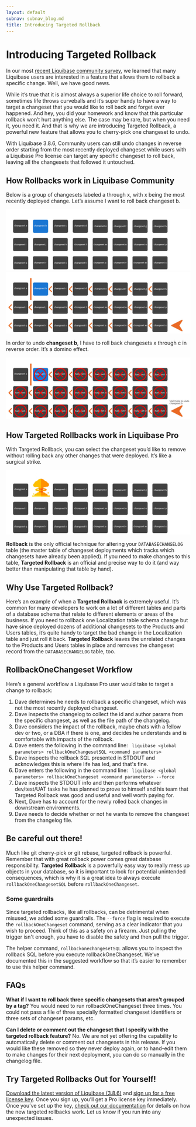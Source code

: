 ```yaml
---
layout: default
subnav: subnav_blog.md
title: Introducing Targeted Rollback
---
```

# Introducing Targeted Rollback

In our most [recent Liquibase community survey](https://www.liquibase.org/2020/01/top-10-findings-liquibase-survey.html), we learned that many Liquibase users are interested in a feature that allows them to rollback a specific change. Well, we have good news.

While it’s true that it is almost always a superior life choice to roll forward, sometimes life throws curveballs and it’s super handy to have a way to target a changeset that you would like to roll back and forget ever happened. And hey, you did your homework and know that this particular rollback won’t hurt anything else. The case may be rare, but when you need it, you need it. And that is why we are introducing Targeted Rollback, a powerful new feature that allows you to cherry-pick one changeset to undo.

With Liquibase 3.8.6, Community users can still undo changes in reverse order starting from the most recently deployed changeset while users with a Liquibase Pro license can target any specific changeset to roll back, leaving all the changesets that followed it untouched.

## How Rollbacks work in Liquibase Community
Below is a group of changesets labeled a through x, with x being the most recently deployed change. Let’s assume I want to roll back changeset b.

<img src="/blog/images/rollback_community_first.jpg" style="max-width:100%; height:auto;">

<img src="/blog/images/rollback_community_second.jpg" style="max-width:100%; height:auto;">

In order to undo **changeset b**, I have to roll back changesets x through c in reverse order. It’s a domino effect. 

<img src="/blog/images/rollback_community_last.jpg" style="max-width:100%; height:auto;">

## How Targeted Rollbacks work in Liquibase Pro

With Targeted Rollback, you can select the changeset you’d like to remove without rolling back any other changes that were deployed. It’s like a surgical strike. 

<img src="/blog/images/rollback_targeted_explosion.jpg" style="max-width:100%; height:auto;">

**Rollback** is the only official technique for altering your `DATABASECHANGELOG` table (the master table of changeset deployments which tracks which changesets have already been applied). If you need to make changes to this table, **Targeted Rollback** is an official and precise way to do it (and way better than manipulating that table by hand).

## Why Use Targeted Rollback?

Here’s an example of when a **Targeted Rollback** is extremely useful. It’s common for many developers to work on a lot of different tables and parts of a database schema that relate to different elements or areas of the business. If you need to rollback one Localization table schema change but have since deployed dozens of additional changesets to the Products and Users tables, it’s quite handy to target the bad change in the Localization table and just roll it back. **Targeted Rollback** leaves the unrelated changes to the Products and Users tables in place and removes the changeset record from the `DATABASECHANGELOG` table, too.

## RollbackOneChangeset Workflow

Here’s a general workflow a Liquibase Pro user would take to target a change to rollback:
1. Dave determines he needs to rollback a specific changeset, which was not the most recently deployed changeset.
2. Dave inspects the changelog to collect the id and author params from the specific changeset, as well as the file path of the changelog.
3. Dave considers the impact of the rollback, maybe chats with a fellow dev or two, or a DBA if there is one, and decides he understands and is comfortable with impacts of the rollback.
4. Dave enters the following in the command line:
``` liquibase <global parameters> rollbackOneChangesetSQL <command parameters>``` 
5. Dave inspects the rollback SQL presented in STDOUT and acknowledges this is where life has led, and that's fine.
6. Dave enters the following in the command line:
``` liquibase <global parameters> rollbackOneChangeset <command parameters> --force``` 
7. Dave inspects the STDOUT info and then performs whatever dev/test/UAT tasks he has planned to prove to himself and his team that Targeted Rollback was good and useful and well worth paying for.
8. Next, Dave has to account for the newly rolled back changes in downstream environments.
9. Dave needs to decide whether or not he wants to remove the changeset from the changelog file. 

## Be careful out there!

Much like git cherry-pick or git rebase, targeted rollback is powerful. Remember that with great rollback power comes great database responsibility. **Targeted Rollback** is a powerfully easy way to really mess up objects in your database, so it is important to look for potential unintended consequences, which is why it is a great idea to always execute `rollbackOneChangesetSQL` before `rollbackOneChangeset`. 

### Some guardrails
Since targeted rollbacks, like all rollbacks, can be detrimental when misused, we added some guardrails. 
The `--force` flag is required to execute the `rollbackOneChangeset` command, serving as a clear indicator that you wish to proceed. Think of this as a safety on a firearm. Just pulling the trigger isn't enough, you have to disable the safety and then pull the trigger.

The helper command, `rollbackonechangesetSQL` allows you to inspect the rollback SQL before you execute rollbackOneChangeset. We’ve documented this in the suggested workflow so that it’s easier to remember to use this helper command.

## FAQs

**What if I want to roll back three specific changesets that aren’t grouped by a tag?** 
You would need to run rollbackOneChangeset three times. You could not pass a file of three specially formatted changeset identifiers or three sets of changeset params, etc.

**Can I delete or comment out the changeset that I specify with the targeted rollback feature?**
No. We are not yet offering the capability to automatically delete or comment out changesets in this release. If you would like these removed so they never deploy again, or to hand-edit them to make changes for their next deployment, you can do so manually in the changelog file. 


## Try Targeted Rollbacks Out for Yourself!

[Download the latest version of Liquibase (3.8.6)](https://download.liquibase.org/download-community/) and [sign up for a free license key](https://download.liquibase.org/liquibase-pro-trial-request-form/). Once you sign up, you’ll get a Pro license key immediately. Once you’ve set up the key, [check out our documentation](/documentation/rollbackonechangeset.html) for details on how the new targeted rollbacks work. Let us know if you run into any unexpected issues.
